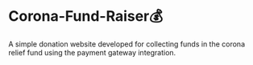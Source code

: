 # Corona-Fund-Raiser💰 
A simple donation website developed for collecting funds in the corona relief fund using the payment gateway integration.



